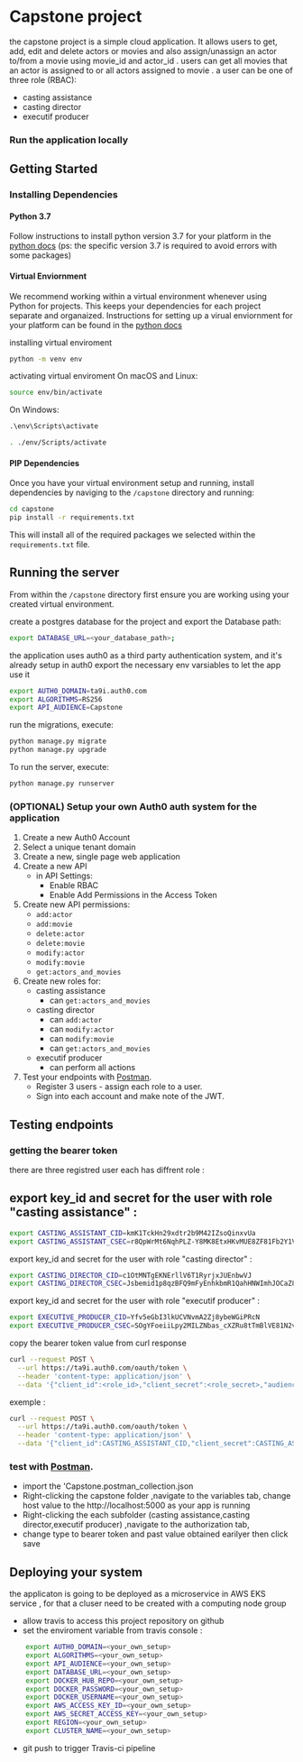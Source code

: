 # Capstone project

the capstone project is a simple cloud application. It allows users to get, add, edit and delete actors or movies and also  assign/unassign an actor to/from a movie using movie_id and actor_id .
users can get all movies that an actor is assigned to or all actors assigned to  movie .
a user can be one of three role (RBAC):
- casting assistance
- casting director
- executif producer 

### Run the application locally

## Getting Started

### Installing Dependencies

#### Python 3.7

Follow instructions to install python version 3.7 for your platform in the [python docs](https://docs.python.org/3.7/using/unix.html#getting-and-installing-the-latest-version-of-python)
(ps: the specific version 3.7 is required to avoid errors with some packages)
#### Virtual Enviornment

We recommend working within a virtual environment whenever using Python for projects. This keeps your dependencies for each project separate and organaized. Instructions for setting up a virual enviornment for your platform can be found in the [python docs](https://packaging.python.org/guides/installing-using-pip-and-virtual-environments/)

installing virtual enviroment
```bash
python -m venv env 
```
activating virtual enviroment
On macOS and Linux:
```bash
source env/bin/activate
```
On Windows:
```cmd
.\env\Scripts\activate
```
```bash
. ./env/Scripts/activate
```

#### PIP Dependencies

Once you have your virtual environment setup and running, install dependencies by naviging to the `/capstone` directory and running:

```bash
cd capstone 
pip install -r requirements.txt
```

This will install all of the required packages we selected within the `requirements.txt` file.


## Running the server

From within the `/capstone` directory first ensure you are working using your created virtual environment.

create a postgres database for the project and export the Database path:

```bash
export DATABASE_URL=<your_database_path>;
```
the application uses auth0 as a third party authentication system, and it's already setup in auth0 
export the necessary env varsiables to let the app use it 

```bash
export AUTH0_DOMAIN=ta9i.auth0.com
export ALGORITHMS=RS256
export API_AUDIENCE=Capstone
```

run the migrations, execute:
```bash
python manage.py migrate
python manage.py upgrade
```

To run the server, execute:
```bash
python manage.py runserver
```


### (OPTIONAL) Setup your own Auth0 auth system for the application 

1. Create a new Auth0 Account
2. Select a unique tenant domain
3. Create a new, single page web application
4. Create a new API
    - in API Settings:
        - Enable RBAC
        - Enable Add Permissions in the Access Token
5. Create new API permissions:
    - `add:actor`
    - `add:movie`
    - `delete:actor`
    - `delete:movie`
    - `modify:actor`
    - `modify:movie`
    - `get:actors_and_movies`
6. Create new roles for:
    - casting assistance
        - can `get:actors_and_movies`
    - casting director
        - can `add:actor`
        - can `modify:actor`
        - can `modify:movie`
        - can `get:actors_and_movies`
    - executif producer
        - can perform all actions
7. Test your endpoints with [Postman](https://getpostman.com). 
    - Register 3 users - assign each role to a user.
    - Sign into each account and make note of the JWT.

## Testing endpoints 

### getting the bearer token 
there are three registred user each has diffrent role :

export key_id and secret for the user with role "casting assistance" : 
- 
```bash
export CASTING_ASSISTANT_CID=kmK1TckHn29xdtr2b9M42IZsoQinxvUa
export CASTING_ASSISTANT_CSEC=r8QpWrMt6NqhPLZ-Y8MK8EtxHKvMUE8ZF81Fb2Y1VA6HEMn0SBgb0dvTTd72HaIk
```
export key_id and secret for the user with role "casting director" : 

```bash
export CASTING_DIRECTOR_CID=c1OtMNTgEKNErllV6T1RyrjxJUEnbwVJ
export CASTING_DIRECTOR_CSEC=Jsbemid1p8qzBFQ9mFyEnhkbmR1QahHNWImhJOCaZ8OxIn1BnMZNrTk7yHf4lGx7
```
export key_id and secret for the user with role "executif producer" : 
```bash
export EXECUTIVE_PRODUCER_CID=Yfv5eGbI3lkUCVNvmA2Zj8ybeWGiPRcN
export EXECUTIVE_PRODUCER_CSEC=SOgYFoeiiLpy2MILZNbas_cXZRu8tTmBlVE81N2vSo1Zu3DPj3ktmMFCZDukwOWS
```

copy the bearer token value from curl response 
```bash
curl --request POST \
  --url https://ta9i.auth0.com/oauth/token \
  --header 'content-type: application/json' \
  --data '{"client_id":<role_id>,"client_secret":<role_secret>,"audience":$API_AUDIENCE,"grant_type":"client_credentials"}`
  ```
  exemple :
```bash
curl --request POST \
  --url https://ta9i.auth0.com/oauth/token \
  --header 'content-type: application/json' \
  --data '{"client_id":CASTING_ASSISTANT_CID,"client_secret":CASTING_ASSISTANT_CSEC,"audience":$API_AUDIENCE,"grant_type":"client_credentials"}
  ```
### test with [Postman](https://getpostman.com).
- import the 'Capstone.postman_collection.json 
- Right-clicking the capstone folder ,navigate to the variables tab, change host value to the http://localhost:5000 as your app is running
- Right-clicking the each subfolder (casting assistance,casting director,executif producer)  ,navigate to the authorization tab,
- change type to bearer token and past value obtained earilyer then click save   
## Deploying your system
the applicaton is going to be deployed as a microservice in AWS EKS service , for that a cluser need to be created with a computing node group 
- allow travis to access this project repository on github
- set the enviroment variable from travis console :
```bash
    export AUTH0_DOMAIN=<your_own_setup>
    export ALGORITHMS=<your_own_setup>
    export API_AUDIENCE=<your_own_setup>
    export DATABASE_URL=<your_own_setup>
    export DOCKER_HUB_REPO=<your_own_setup>
    export DOCKER_PASSWORD=<your_own_setup>
    export DOCKER_USERNAME=<your_own_setup>
    export AWS_ACCESS_KEY_ID=<your_own_setup>
    export AWS_SECRET_ACCESS_KEY=<your_own_setup>
    export REGION=<your_own_setup>
    export CLUSTER_NAME=<your_own_setup> 
``` 
- git push to trigger Travis-ci  pipeline 